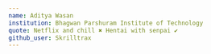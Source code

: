 ```yaml
---
name: Aditya Wasan
institution: Bhagwan Parshuram Institute of Technology
quote: Netflix and chill ✖️ Hentai with senpai ✔️
github_user: Skrilltrax
---
```

